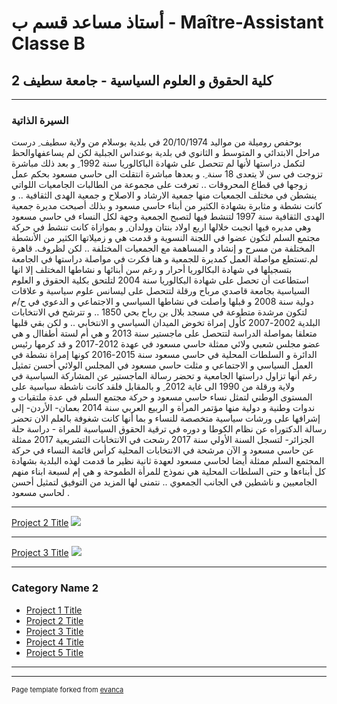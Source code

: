 #   أستاذ مساعد قسم ب - Maître-Assistant Classe B
 ##    كلية الحقوق و العلوم السياسية - جامعة سطيف 2  

---

### السيرة الذاتية  

بوحفص روميلة من مواليد 20/10/1974 في بلدية بوسلام من ولاية سطيف ِ درست مراحل الابتدائي و المتوسط و الثانوي في بلدية بوعنداس الجبلية لكن لم يساعفهاوالحظ لتكمل دراستها لأنها لم تتحصل على شهادة الباكالوريا سنة 1992 ِ و بعد ذلك مباشرة تزوجت في سن لا يتعدى 18 سنة ِ. و بعدها مباشرة انتقلت الى حاسي مسعود بحكم عمل زوجها في قطاع المحروقات .. تعرفت على مجموعة من الطالبات الجامعيات اللواتي ينشطن في مختلف الجمعيات منها جمعية الارشاد و الاصلاح و جمعية الهدى الثقافية .. و كانت نشطة و مثابرة بشهادة الكثير من أبناء حاسي مسعود و بذلك أصبحت مديرة جمعية الهدى الثقافية سنة 1997 لتنشط فيها لتصبح الجمعية وجهة لكل النساء في حاسي مسعود وهي مديره فيها انجبت خلالها اربع اولاد بنتان وولدان ِ و بموازاة كانت تنشط في حركة مجتمع السلم لتكون عضوا في اللجنة النسوية و قدمت هي و زميلاتها الكثير من الأنشطة المختلفة من مسرح و إنشاد و المساهمة مع الجمعيات المختلفة .. لكن لظروف. قاهرة لم.تستطع مواصلة العمل كمديرة للجمعية و هنا فكرت في مواصلة دراستها في الجامعة بتسجيلها في شهادة البكالوريا أحرار و رغم سن أبنائها و نشاطها المختلف إلا انها استطاعت أن تحصل على شهادة البكالوريا سنة 2004 لتلتحق بكلية الحقوق و العلوم السياسية بجامعة قاصدي مرباح ورقلة لتتحصل على ليسانس علوم سياسية و علاقات دولية سنة 2008 و قبلها واصلت في نشاطها السياسي و الاجتماعي و الدعوي في ح/م لتكون مرشدة متطوعة في مسجد بلال بن رباح بحي 1850 .. و تترشح في الانتخابات البلدية 2002-2007 كأول إمراة تخوض الميدان السياسي و الانتخابي .. و لكن بقي قلبها متعلقا بمواصلة الدراسة لتتحصل على ماجستير سنة 2013 و هي أم لستة أطفاال و هي عضو مجلس شعبي ولائي ممثلة حاسي مسعود في عهدة 2012-2017 و قد كرمها رئيس الدائرة و السلطات المحلية في حاسي مسعود سنة 2015-2016 كونها إمراة نشطة في العمل السياسي و الاجتماعي و مثلت حاسي مسعود في المجلس الولائي أحسن تمثيل رغم أنها تزاول دراستها الجامعية و تحضر رسالة الماجستير عن المشاركة السياسية في ولاية ورقلة من 1990 الى غاية 2012 ِ و بالمقابل فلقد كانت ناشطة سياسية على المستوى الوطني لتمثل نساء حاسي مسعود و حركة مجتمع السلم في عدة ملتقيات و ندوات وطنية و دولية منها مؤتمر المرأة و الربيع العربي سنة 2014 بعمان- الأردن- إلى إشرافها على ورشات سياسية متخصصة للنساء و بما أنها كانت شغوفة بالعلم الان تحضر رسالة الدكتوراه عن نظام الكوطا و دوره في ترقية الحقوق السياسية للمراة - دراسة حلة الجزائر- لتسجل السنة الأولي سنة 2017 رشحت في الانتخابات التشريعية 2017 ممثلة عن حاسي مسعود و الآن مرشحة في الانتخابات المحلية كرأس قائمة النساء في حركة المجتمع السلم ممثلة أيضا لحاسي مسعود لعهدة ثانية نظير ما قدمت لهذه البلدية بشهادة كل أبناءها و حتى السلطات المحلية هي نموذج للمرأة الطموحة و هي إم لسبعة ابناء منهم الجامعيين و ناشطين في الجانب الجمعوي .. نتمنى لها المزيد من التوفيق لتمثيل أحسن لحاسي مسعود .

---
[Project 2 Title](/pdf/sample_presentation.pdf)
<img src="images/dummy_thumbnail.jpg?raw=true"/>

---
[Project 3 Title](http://example.com/)
<img src="images/dummy_thumbnail.jpg?raw=true"/>

---

### Category Name 2

- [Project 1 Title](http://example.com/)
- [Project 2 Title](http://example.com/)
- [Project 3 Title](http://example.com/)
- [Project 4 Title](http://example.com/)
- [Project 5 Title](http://example.com/)

---




---
<p style="font-size:11px">Page template forked from <a href="https://github.com/evanca/quick-portfolio">evanca</a></p>
<!-- Remove above link if you don't want to attibute -->
